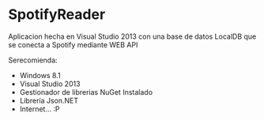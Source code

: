 SpotifyReader
=============

Aplicacion hecha en Visual Studio 2013 con una base de datos LocalDB que se conecta a Spotify mediante WEB API

Serecomienda:

  * Windows 8.1
  * Visual Studio 2013
  * Gestionador de librerias NuGet Instalado
  * Librería Json.NET
  * Internet... :P
